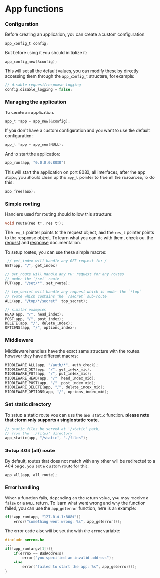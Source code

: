 # App functions
### Configuration
Before creating an application, you can create a custom
configuration:
```c
app_config_t config;
```
But before using it you should initialize it:
```c
app_config_new(&config);
```
This will set all the default values, you can modify these by
directly accessing them through the `app_config_t` structure,
for example:
```c
// disable request/response logging
config.disable_logging = false;
```

### Managing the application
To create an application:
```c
app_t *app = app_new(&config);
```
If you don't have a custom configuration and you want
to use the default configuration:
```c
app_t *app = app_new(NULL);
```
And to start the application:
```c
app_run(app, "0.0.0.0:8080")
```
This will start the application on port 8080, all interfaces,
after the app stops, you should clean up the `app_t` pointer
to free all the resources, to do this:
```c
app_free(app);
```

### Simple routing
Handlers used for routing should follow this structure:
```c
void route(req_t*, res_t*);
```
The `req_t` pointer points to the request object, and the `res_t`
pointer points to the response object. To learn what you can do with them,
check out the [request](req.md) and [response](res.md) documentation.

To setup routes, you can use these simple macros:
```c
 // get_index will handle any GET request for /
GET(app, "/", get_index);

// set_route will handle any PUT request for any routes
// under the `/set` route
PUT(app, "/set/*", set_route);

// top_secret will handle any request which is under the `/top`
// route which contains the `/secret` sub-route
ALL(app, "/top/*/secret", top_secret);

// similar examples
HEAD(app, "/", head_index);
POST(app, "/", post_index);
DELETE(app, "/", delete_index);
OPTIONS(app, "/", options_index);
```

### Middleware
Middleware handlers have the exact same structure with the routes,
however they have different macros:
```c
MIDDLEWARE_ALL(app, "/auth/*", auth_check);
MIDDLEWARE_GET(app, "/", get_index_mid);
MIDDLEWARE_PUT(app, "/", put_index_mid);
MIDDLEWARE_HEAD(app, "/", head_index_mid);
MIDDLEWARE_POST(app, "/", post_index_mid);
MIDDLEWARE_DELETE(app, "/", delete_index_mid);
MIDDLEWARE_OPTIONS(app, "/", options_index_mid);
```

### Set static directory
To setup a static route you can use the `app_static` function,
**please note that ctorm only supports a single static route.**
```c
// static files be served at '/static' path,
// from the './files' directory
app_static(app, "/static", "./files");
```

### Setup 404 (all) route
By default, routes that does not match with any other will be redirected
to a 404 page, you set a custom route for this:
```c
app_all(app, all_route);
```

### Error handling
When a function fails, depending on the return value, you may receive a `false`
or a `NULL` return. To learn what went wrong and why the function failed, you can
use the `app_geterror` function, here is an example:
```c
if(!app_run(app, "127.0.0.1:8080"))
    error("something went wrong: %s", app_geterror());
```
The error code also will be set the with the `errno` variable:
```c
#include <errno.h>
...
if(!app_run(argv[1])){
    if(errno == BadAddress)
        error("you specified an invalid address");
    else
        error("failed to start the app: %s", app_geterror());
}
```
